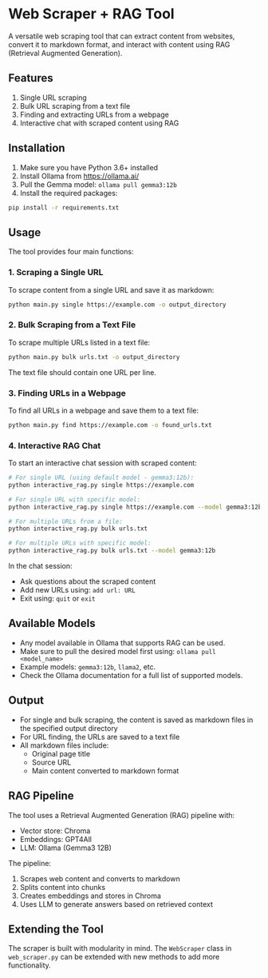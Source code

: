 # Web Scraper + RAG Tool

A versatile web scraping tool that can extract content from websites, convert it to markdown format, and interact with content using RAG (Retrieval Augmented Generation).

## Features

1. Single URL scraping
2. Bulk URL scraping from a text file
3. Finding and extracting URLs from a webpage
4. Interactive chat with scraped content using RAG

## Installation

1. Make sure you have Python 3.6+ installed
2. Install Ollama from https://ollama.ai/
3. Pull the Gemma model: `ollama pull gemma3:12b`
4. Install the required packages:

```bash
pip install -r requirements.txt
```

## Usage

The tool provides four main functions:

### 1. Scraping a Single URL

To scrape content from a single URL and save it as markdown:

```bash
python main.py single https://example.com -o output_directory
```

### 2. Bulk Scraping from a Text File

To scrape multiple URLs listed in a text file:

```bash
python main.py bulk urls.txt -o output_directory
```

The text file should contain one URL per line.

### 3. Finding URLs in a Webpage

To find all URLs in a webpage and save them to a text file:

```bash
python main.py find https://example.com -o found_urls.txt
```

### 4. Interactive RAG Chat

To start an interactive chat session with scraped content:

```bash
# For single URL (using default model - gemma3:12b):
python interactive_rag.py single https://example.com

# For single URL with specific model:
python interactive_rag.py single https://example.com --model gemma3:12b

# For multiple URLs from a file:
python interactive_rag.py bulk urls.txt

# For multiple URLs with specific model:
python interactive_rag.py bulk urls.txt --model gemma3:12b
```

In the chat session:
- Ask questions about the scraped content
- Add new URLs using: `add url: URL`
- Exit using: `quit` or `exit`

## Available Models

- Any model available in Ollama that supports RAG can be used.
- Make sure to pull the desired model first using: `ollama pull <model_name>`
- Example models: `gemma3:12b`, `llama2`, etc.
- Check the Ollama documentation for a full list of supported models.

## Output

- For single and bulk scraping, the content is saved as markdown files in the specified output directory
- For URL finding, the URLs are saved to a text file
- All markdown files include:
  - Original page title
  - Source URL
  - Main content converted to markdown format

## RAG Pipeline

The tool uses a Retrieval Augmented Generation (RAG) pipeline with:
- Vector store: Chroma
- Embeddings: GPT4All
- LLM: Ollama (Gemma3 12B)

The pipeline:
1. Scrapes web content and converts to markdown
2. Splits content into chunks
3. Creates embeddings and stores in Chroma
4. Uses LLM to generate answers based on retrieved context

## Extending the Tool

The scraper is built with modularity in mind. The `WebScraper` class in `web_scraper.py` can be extended with new methods to add more functionality.
